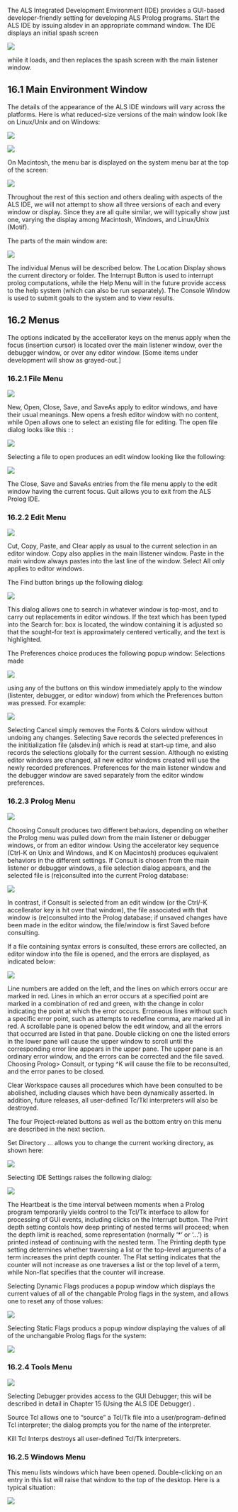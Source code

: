 The ALS Integrated Development Environment (IDE) provides a GUI-based developer-friendly setting for developing ALS Prolog programs. Start the ALS IDE by issuing alsdev
in an appropriate command window. The IDE displays an initial spash screen

![](images/turnstile_splash.gif)

while it loads, and then replaces the spash screen with the main listener window.

## 16.1 Main Environment Window
The details of the appearance of the ALS IDE windows will vary across the platforms. Here is what reduced-size versions of the main window look like on Linux/Unix and on Windows:

![](images/alsdev_main_unix.gif)

![](images/alsdev_main_wins.gif)

On Macintosh, the menu bar is displayed on the system menu bar at the top of the screen:

![](images/mac_alsdev_main.png)

Throughout the rest of this section and others dealing with aspects of the ALS IDE,
we will not attempt to show all three versions of each and every window or display.
Since they are all quite similar, we will typically show just one, varying the display
among Macintosh, Windows, and Linux/Unix (Motif).

The parts of the main window are:

![](images/Alsdev_Main_Parts.png)

The individual Menus will be described below. The Location Display shows the current directory or folder. The Interrupt Button is used to interrupt prolog computations,
while the Help Menu will in the future provide access to the help system (which
can also be run separately). The Console Window is used to submit goals to the
system and to view results.

## 16.2 Menus
The options indicated by the accellerator keys on the menus apply when the focus
(insertion cursor) is located over the main listener window, over the debugger window, or over any editor window. [Some items under development will show as grayed-out.]

### 16.2.1 File Menu

![](images/FileMenu.png)

New, Open, Close, Save, and SaveAs apply to editor windows, and have their
usual meanings. New opens a fresh editor window with no content, while Open allows one to select an existing file for editing. The open file dialog looks like this : :

![](images/open_file.gif)

Selecting a file to open produces an edit window looking like the following:

![](images/edit_jobs_pro.gif)

The Close, Save and SaveAs entries from the file menu apply to the edit window
having the current focus.  Quit allows you to exit from the ALS Prolog IDE.

### 16.2.2 Edit Menu

![](images/edit_menu.gif)

Cut, Copy, Paste, and Clear apply as usual to the current selection in an editor
window. Copy also applies in the main llistener window. Paste in the main window always pastes into the last line of the window. Select All only applies to editor
windows.

The Find button brings up the following dialog:

![](images/find_dialog.gif)


This dialog allows one to search in whatever window is top-most, and to carry out
replacements in editor windows. If the text which has been typed into the Search
for: box is located, the window containing it is adjusted so that the sought-for text
is approximately centered vertically, and the text is highlighted.

The Preferences choice produces the following popup window: Selections made

![](images/fonts_and_colors-mac.gif)

using any of the buttons on this window immediately apply to the window (listenter,
debugger, or editor window) from which the Preferences button was pressed. For example:

![](images/jobs_alt_colors.png)

Selecting Cancel simply removes the Fonts & Colors window without undoing
any changes. Selecting Save records the selected preferences in the inititialization
file (alsdev.ini) which is read at start-up time, and also records the selections globally for the current session. Although no existing editor windows are changed, all
new editor windows created will use the newly recorded preferences. Preferences
for the main listener window and the debugger window are saved separately from
the editor window preferences.

### 16.2.3 Prolog Menu

![](images/PrologProjectMenu.png)

Choosing Consult produces two different behaviors, depending on whether the
Prolog menu was pulled down from the main listener or debugger windows, or from
an editor window. Using the accelerator key sequence (Ctrl-K on Unix and Windows, and <AppleKey>K on Macintosh) produces equivalent behaviors in the different settings. If Consult is chosen from the main listener or debugger windows,
a file selection dialog appears, and the selected file is (re)consulted into the current Prolog database:

![](images/consult_choice-mac.gif)

In contrast, if Consult is selected from an edit window (or the Ctrl/<apple>-K accellerator key is hit over that window), the file associated with that window is
(re)consulted into the Prolog database; if unsaved changes have been made in the
editor window, the file/window is first Saved before consulting.

If a file containing syntax errors is consulted, these errors are collected, an editor
window into the file is opened, and the errors are displayed, as indicated below:

![](images/error_win.gif)

Line numbers are added on the left, and the lines on which errors occur are marked
in red. Lines in which an error occurs at a specified point are marked in a combination of red and green, with the change in color indicating the point at which the
error occurs. Erroneous lines without such a specific error point, such as attempts
to redefine comma, are marked all in red. A scrollable pane is opened below the
edit window, and all the errors that occurred are listed in that pane. Double clicking
on one the listed errors in the lower pane will cause the upper window to scroll until
the corresponding error line appears in the upper pane. The upper pane is an ordinary error window, and the errors can be corrected and the file saved. Choosing
Prolog> Consult, or typing ^K will cause the file to be reconsulted, and the error
panes to be closed.

Clear Workspace causes all procedures which have been consulted to be abolished, including clauses which have been dynamically asserted. In addition, future
releases, all user-defined Tc/Tkl interpreters will also be destroyed.

The four Project-related buttons as well as the bottom entry on this menu are described in the next section.

Set Directory ... allows you to change the current working directory, as shown here:

![](images/dir_choose_unix.gif)

Selecting IDE Settings raises the following dialog:

![](images/ide_settings.gif)

The Heartbeat is the time interval between moments when a Prolog program temporarily yields control to the Tcl/Tk interface to allow for processing of GUI events,
including clicks on the Interrupt button.
The Print depth setting contols how deep printing of nested terms will proceed;
when the depth limit is reached, some representation (normally ‘*’ or ‘...’) is printed
instead of continuing with the nested term.
The Printing depth type setting determines whether traversing a list or the top-level arguments of a term increases the print depth counter. The Flat setting indicates
that the counter will not increase as one traverses a list or the top level of a term,
while Non-flat specifies that the counter will increase.

Selecting Dynamic Flags produces a popup window which displays the current values of all of the changable Prolog flags in the system, and allows one to reset any of those values:

![](images/dynamic_flags.gif)

Selecting Static Flags producs a popup window displaying the values of all of the
unchangable Prolog flags for the system:

![](images/static_flags.gif)

### 16.2.4 Tools Menu

![](images/tools_menu_notes.gif)

Selecting Debugger provides access to the GUI Debugger; this will be described
in detail in Chapter 15 (Using the ALS IDE Debugger) .

Source Tcl allows one to “source” a Tcl/Tk file into a user/program-defined Tcl
interpreter; the dialog prompts you for the name of the interpreter.

Kill Tcl Interps destroys all user-defined Tcl/Tk interpreters.

### 16.2.5 Windows Menu

This menu lists windows which have been opened. Double-clicking on an entry in
this list will raise that window to the top of the desktop. Here is a typical situation:

![](images/menu_windows.gif)


